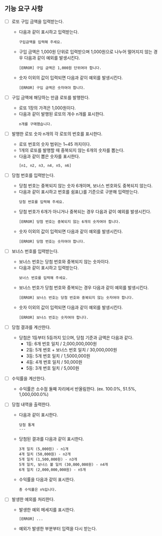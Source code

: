 ## 기능 요구 사항

- [ ] 로또 구입 금액을 입력받는다.

  - 다음과 같이 표시하고 입력받는다.
    ```
    구입금액을 입력해 주세요.
    ```
  - 구입 금액은 1,000원 단위로 입력받으며 1,000원으로 나누어 떨어지지 않는 경우 다음과 같이 예외를 발생시킨다.
    ```
    [ERROR] 구입 금액은 1,000원 단위여야 합니다.
    ```
  - 숫자 이외의 값이 입력되면 다음과 같이 예외를 발생시킨다.
    ```
    [ERROR] 구입 금액은 숫자여야 합니다.
    ```

- [ ] 구입 금액에 해당하는 만큼 로또를 발행한다.

  - 로또 1장의 가격은 1,000원이다.
  - 다음과 같이 발행된 로또의 개수 n개를 표시한다.
    ```
    n개를 구매했습니다.
    ```

- [ ] 발행한 로또 숫자 n개의 각 로또의 번호를 표시한다.

  - 로또 번호의 숫자 범위는 1~45 까지이다.
  - 1개의 로또를 발행할 때 중복되지 않는 6개의 숫자를 뽑는다.
  - 다음과 같이 뽑은 숫자를 표시한다.
    ```
    [n1, n2, n3, n4, n5, n6]
    ```

- [ ] 당첨 번호를 입력받는다.

  - 당첨 번호는 중복되지 않는 숫자 6개이며, 보너스 번호와도 중복되지 않는다.
  - 다음과 같이 표시하고 번호를 쉼표(,)를 기준으로 구분해 입력받는다.
    ```
    당첨 번호를 입력해 주세요.
    ```
  - 당첨 번호가 6개가 아니거나 중복되는 경우 다음과 같이 예외를 발생시킨다.
    ```
    [ERROR] 당첨 번호는 중복되지 않는 6개의 숫자여야 합니다.
    ```
  - 숫자 이외의 값이 입력되면 다음과 같이 예외를 발생시킨다.
    ```
    [ERROR] 당첨 번호는 숫자여야 합니다.
    ```

- [ ] 보너스 번호를 입력받는다.

  - 보너스 번호는 당첨 번호와 중복되지 않는 숫자이다.
  - 다음과 같이 표시하고 입력받는다.
    ```
    보너스 번호를 입력해 주세요.
    ```
  - 보너스 번호가 당첨 번호와 중복되는 경우 다음과 같이 예외를 발생시킨다.
    ```
    [ERROR] 보너스 번호는 당첨 번호와 중복되지 않는 숫자여야 합니다.
    ```
  - 숫자 이외의 값이 입력되면 다음과 같이 예외를 발생시킨다.
    ```
    [ERROR] 보너스 번호는 숫자여야 합니다.
    ```

- [ ] 당첨 결과를 계산한다.

  - 당첨은 1등부터 5등까지 있으며, 당첨 기준과 금액은 다음과 같다.
    - 1등: 6개 번호 일치 / 2,000,000,000원
    - 2등: 5개 번호 + 보너스 번호 일치 / 30,000,000원
    - 3등: 5개 번호 일치 / 1,5000,000원
    - 4등: 4개 번호 일치 / 50,000원
    - 5등: 3개 번호 일치 / 5,000원

- [ ] 수익률을 계산한다.

  - 수익률은 소수점 둘째 자리에서 반올림한다. (ex. 100.0%, 51.5%, 1,000,000.0%)

- [ ] 당첨 내역을 출력한다.

  - 다음과 같이 표시한다.
    ```
    당첨 통계
    ---
    ```
  - 당첨된 결과를 다음과 같이 표시한다.
    ```
    3개 일치 (5,000원) - n1개
    4개 일치 (50,000원) - n2개
    5개 일치 (1,500,000원) - n3개
    5개 일치, 보너스 볼 일치 (30,000,000원) - n4개
    6개 일치 (2,000,000,000원) - n5개
    ```
  - 수익률을 다음과 같이 표시한다.
    ```
    총 수익률은 n%입니다.
    ```

- [ ] 발생한 예외를 처리한다.
  - 발생한 예외 메세지를 표시한다.
    ```
    [ERROR] ...
    ```
  - 예외가 발생한 부분부터 입력을 다시 받는다.
